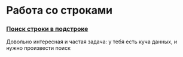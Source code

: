 # Работа со строками

### [Поиск строки в подстроке](strings/search_substring.md)
Довольно интересная и частая задача: у тебя есть куча данных, и нужно произвести поиск
